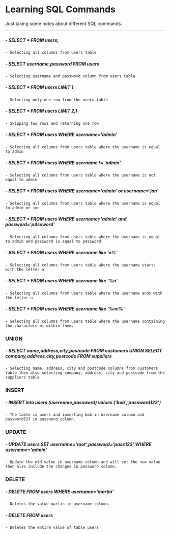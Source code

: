 # Learning SQL Commands

Just taking some notes about different SQL commands.

---------------------------------------------

##### - SELECT * FROM users;
	- Selecting all columns from users table

##### - SELECT username,password FROM users
	- Selecting username and password column from users table

##### - SELECT * FROM users LIMIT 1
	- Selecting only one row from the users table

##### - SELECT * FROM users LIMIT 2,1
	- Skipping two rows and returning one row

##### - SELECT * FROM users WHERE username='admin'
	- Selecting all columns from users table where the username is equal to admin

##### - SELECT * FROM users WHERE username != 'admin'
	- Selecting all columns from users table where the username is not equal to admin

##### - SELECT * FROM users WHERE username='admin' or username='jon'
	- Selecting all columns from users table where the username is equal to admin or jon

##### - SELECT * FROM users WHERE username='admin' and password='p4ssword'
	- Selecting all columns from users table where the username is equal to admin and password is equal to p4ssword

##### - SELECT * FROM users WHERE username like 'a%'
	- Selecting all columns from users table where the username starts with the letter a

##### - SELECT * FROM users WHERE username like '%n'
	- Selecting all columns from users table where the username ends with the letter n

##### - SELECT * FROM users WHERE username like '%mi%'
	- Selecting all columns from users table where the username containing the characters mi within them.


### UNION

##### - SELECT name,address,city,postcode FROM customers UNION SELECT company,address,city,postcode FROM suppliers
	- Selecting name, address, city and postcode columns from customers table then also selecting company, address, city and postcode from the suppliers table


### INSERT

##### - INSERT into users (username,password) values ('bob','password123')
	- The table is users and inserting bob in username column and password123 in password column.


### UPDATE

##### - UPDATE users SET username='root',password='pass123' WHERE username='admin'
	- Update the old value in username column and will set the new value then also include the changes in password column.


### DELETE

##### - DELETE FROM users WHERE username='martin'
	- Deletes the value martin in username column.

##### - DELETE FROM users 
	- Deletes the entire value of table users


